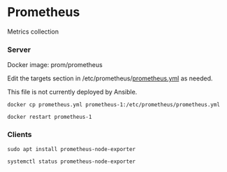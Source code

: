 # Prometheus

Metrics collection

### Server

Docker image: prom/prometheus

Edit the targets section in /etc/prometheus/[prometheus.yml](prometheus.yml) as needed.

This file is not currently deployed by Ansible.

```shell
docker cp prometheus.yml prometheus-1:/etc/prometheus/prometheus.yml

docker restart prometheus-1
```

### Clients

```shell
sudo apt install prometheus-node-exporter

systemctl status prometheus-node-exporter
```
